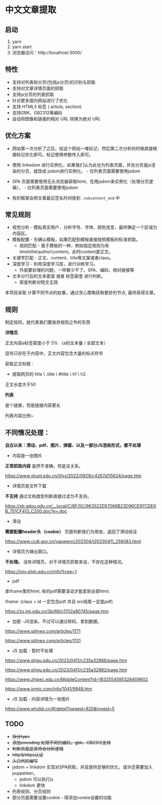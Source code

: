# 中文文章提取

## 启动

1. yarn 
2. yarn start
3. 浏览器访问：http://localhost:3000/

## 特性

* 支持对列表和分页(包括js分页)的识别与抓取
* 支持对文章详情页面的抓取
* 支持js分页的列表抓取
* 针对更多国内网站进行了优化
* 支持 HTML5 标签 ( article, section) 
* 支持GBK、GB2312等编码
* 自动将图像和链接的相对 URL 转换为绝对 URL

## 优化方案 

* 网站第一次分析了之后，给这个网站一堆标记，然后第二次分析的时候直接根据标记优化即可。标记使用参数传入即可。
* 使用 linkedom 进行实例化，如果我们认为此也为列表页面，并且分页是js渲染的分页，就改成 jsdom进行实例化。 - 仅列表页面需要使用jsdom
* SPA 页面需要使用无头浏览器获取html，在用jsdom来实例化（处理分页逻辑）。 - 仅列表页面需要使用jsdom

* 有的框架会把文章最后签名时间放到 `.vsbcontent_end` 中

## 常见规则

* 视觉分析 - 模拟真实用户，分析字号、字体、颜色信息，最终确定一个区域为内容区。
* 模板配置 - 先确认模板，如果匹配到模板直接按照模板的标准抓取。
  * 规则匹配 - 属于模板的一种，例如指定规则为有time\title\author\content。此时content是正文。
* 关键字匹配 - 正文、content、title等文案或者class。
* 深度学习 - 利用深度学习库，进行训练学习。 
  * 外层要处理的问题，一样都少不了。SPA、编码、相对链接等
* 文本分行后的文本密度 或者 标签密度 进行判断。 
  * 密度判断对短文无效

本项目采取 计算不同节点的权重，通过贪心策略获取更好的节点, 最终获得文章。

## 规则

制定规则，就代表我们要放弃规则之外的东西

**详情页**

正文内容a标签密度小于 5% （a的文本量 / 全部文本）

逗号只存在于内容中，正文内容包含大量的标点符号

获取正文标题：
  * 提取网页的 title \ .title \ #title \ h1 \ h2

正文长度大于50

**列表**

是个链接，但是链接内容更长

列表内容比例~

## 不同情况处理：

**自古以来：滑动、pdf、图片、弹窗、以及一部分JS渲染形式，都不处理**

* 内容是一张图片

**正常抓取内容** 虽然不准确，但是没关系。

https://www.shupl.edu.cn/jjfxy/2022/0929/c4267a115624/page.htm

* 详情页是文件下载

**不支持** 通过文档类型判断直接过滤为不支持。

https://xb.gdou.edu.cn/__local/C/8F/5C/963522D57066B23D96CE97CDE6B_751CF413_C200.doc?e=.doc

* 滑动

**需要配置header头（cookie）** 页面判断我们为爬虫，返回了滑动验证

https://www.ccdi.gov.cn/yaowenn/202304/t20230411_258083.html

* 详情页为弹出窗口。
 
**不处理。** 没有详情页，对于详情页抓取来说，不存在这种情况。

https://jxjy.sitsh.edu.cn/info?type=1

* pdf

拿iframe里的html, 有的pdf需要滚动才能拿到全部html; 

iframe: (class + id 一定包含pdf 并且 src结尾一定是pdf)

https://zs.jmi.edu.cn/3b/69/c1702a80745/page.htm

* 加密 -JS渲染，不过可以通过转码，拿到数据。

https://www.sdjnwx.com/articles/1171

https://www.sdjnwx.com/articles/1131

* JS 加载 - 暂时不处理

https://www.shjgu.edu.cn/2023/0411/c235a32886/page.htm

https://www.shjgu.edu.cn/2023/0411/c235a32882/page.htm

https://www.zhjpec.edu.cn/MobileContent?id=1632554595328409602

https://www.jxmtc.com/info/1041/9948.htm

* JS 加载 - 内容详情为一张图片
 
https://www.whzkb.cn/#/detail?pageid=820&typeid=5

## TODO

* ~~拆分type~~
* ~~添加encoding 处理不同的编码，gbk、GB2312支持~~
* ~~判断页面是否符合分析逻辑~~
* ~~http与https认证~~
* ~~入口代码编写~~
* jsdom + linkdom 实现对SPA抓取，并且提供足够的优化，或许还需要加入puppeteer。
  * jsdom 可以执行js
  * linkdom 更快
* 列表规则、分页规则
* 部分页面需要设置cookie - 得添加cookie设置的功能